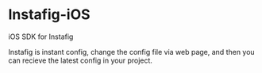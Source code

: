 # Instafig-iOS
iOS SDK for Instafig

Instafig is instant config, change the config file via web page, and then you can recieve the latest config in your project. 
